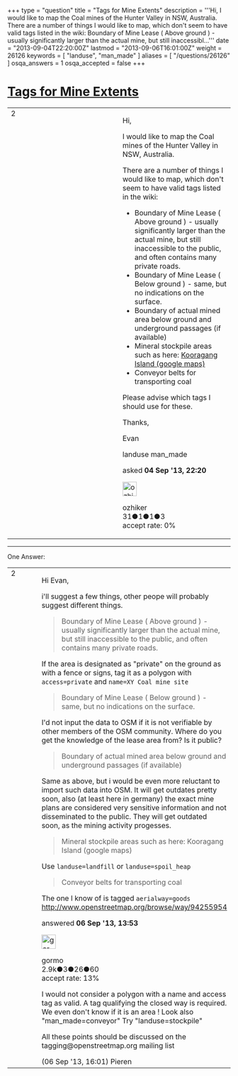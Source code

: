+++
type = "question"
title = "Tags for Mine Extents"
description = '''Hi, I would like to map the Coal mines of the Hunter Valley in NSW, Australia. There are a number of things I would like to map, which don&#x27;t seem to have valid tags listed in the wiki:  Boundary of Mine Lease ( Above ground ) - usually significantly larger than the actual mine, but still inaccessibl...'''
date = "2013-09-04T22:20:00Z"
lastmod = "2013-09-06T16:01:00Z"
weight = 26126
keywords = [ "landuse", "man_made" ]
aliases = [ "/questions/26126" ]
osqa_answers = 1
osqa_accepted = false
+++

<div class="headNormal">

# [Tags for Mine Extents](/questions/26126/tags-for-mine-extents)

</div>

<div id="main-body">

<div id="askform">

<table id="question-table" style="width:100%;">
<colgroup>
<col style="width: 50%" />
<col style="width: 50%" />
</colgroup>
<tbody>
<tr>
<td style="width: 30px; vertical-align: top"><div class="vote-buttons">
<span id="post-26126-upvote" class="ajax-command post-vote up" rel="nofollow" title="I like this post (click again to cancel)"> </span>
<div id="post-26126-score" class="post-score" title="current number of votes">
2
</div>
<span id="post-26126-downvote" class="ajax-command post-vote down" rel="nofollow" title="I dont like this post (click again to cancel)"> </span> <span id="favorite-mark" class="ajax-command favorite-mark" rel="nofollow" title="mark/unmark this question as favorite (click again to cancel)"> </span>
<div id="favorite-count" class="favorite-count">
&#10;</div>
</div></td>
<td><div id="item-right">
<div class="question-body">
<p>Hi,</p>
<p>I would like to map the Coal mines of the Hunter Valley in NSW, Australia.</p>
<p>There are a number of things I would like to map, which don't seem to have valid tags listed in the wiki:</p>
<ul>
<li>Boundary of Mine Lease ( Above ground ) - usually significantly larger than the actual mine, but still inaccessible to the public, and often contains many private roads.</li>
<li>Boundary of Mine Lease ( Below ground ) - same, but no indications on the surface.</li>
<li>Boundary of actual mined area below ground and underground passages (if available)</li>
<li>Mineral stockpile areas such as here: <a href="http://goo.gl/maps/DpSmX">Kooragang Island (google maps)</a></li>
<li>Conveyor belts for transporting coal</li>
</ul>
<p>Please advise which tags I should use for these.</p>
<p>Thanks,</p>
<p>Evan</p>
</div>
<div id="question-tags" class="tags-container tags">
<span class="post-tag tag-link-landuse" rel="tag" title="see questions tagged &#39;landuse&#39;">landuse</span> <span class="post-tag tag-link-man_made" rel="tag" title="see questions tagged &#39;man_made&#39;">man_made</span>
</div>
<div id="question-controls" class="post-controls">
&#10;</div>
<div class="post-update-info-container">
<div class="post-update-info post-update-info-user">
<p>asked <strong>04 Sep '13, 22:20</strong></p>
<img src="https://secure.gravatar.com/avatar/dd71eb6754ee216d8f526217d492e4e8?s=32&amp;d=identicon&amp;r=g" class="gravatar" width="32" height="32" alt="ozhiker&#39;s gravatar image" />
<p><span>ozhiker</span><br />
<span class="score" title="31 reputation points">31</span><span title="1 badges"><span class="badge1">●</span><span class="badgecount">1</span></span><span title="1 badges"><span class="silver">●</span><span class="badgecount">1</span></span><span title="3 badges"><span class="bronze">●</span><span class="badgecount">3</span></span><br />
<span class="accept_rate" title="Rate of the user&#39;s accepted answers">accept rate:</span> <span title="ozhiker has no accepted answers">0%</span></p>
</div>
</div>
<div id="comments-container-26126" class="comments-container">
&#10;</div>
<div id="comment-tools-26126" class="comment-tools">
&#10;</div>
<div class="clear">
&#10;</div>
<div id="comment-26126-form-container" class="comment-form-container">
&#10;</div>
<div class="clear">
&#10;</div>
</div></td>
</tr>
</tbody>
</table>

------------------------------------------------------------------------

<div class="tabBar">

<span id="sort-top"></span>

<div class="headQuestions">

One Answer:

</div>

</div>

<span id="26156"></span>

<div id="answer-container-26156" class="answer">

<table style="width:100%;">
<colgroup>
<col style="width: 50%" />
<col style="width: 50%" />
</colgroup>
<tbody>
<tr>
<td style="width: 30px; vertical-align: top"><div class="vote-buttons">
<span id="post-26156-upvote" class="ajax-command post-vote up" rel="nofollow" title="I like this post (click again to cancel)"> </span>
<div id="post-26156-score" class="post-score" title="current number of votes">
2
</div>
<span id="post-26156-downvote" class="ajax-command post-vote down" rel="nofollow" title="I dont like this post (click again to cancel)"> </span>
</div></td>
<td><div class="item-right">
<div class="answer-body">
<p>Hi Evan,</p>
<p>i'll suggest a few things, other peope will probably suggest different things.</p>
<blockquote>
<p>Boundary of Mine Lease ( Above ground ) - usually significantly larger than the actual mine, but still inaccessible to the public, and often contains many private roads.</p>
</blockquote>
<p>If the area is designated as "private" on the ground as with a fence or signs, tag it as a polygon with <code>access=private</code> and <code>name=XY Coal mine site</code></p>
<blockquote>
<p>Boundary of Mine Lease ( Below ground ) - same, but no indications on the surface.</p>
</blockquote>
<p>I'd not input the data to OSM if it is not verifiable by other members of the OSM community. Where do you get the knowledge of the lease area from? Is it public?</p>
<blockquote>
<p>Boundary of actual mined area below ground and underground passages (if available)</p>
</blockquote>
<p>Same as above, but i would be even more reluctant to import such data into OSM. It will get outdates pretty soon, also (at least here in germany) the exact mine plans are considered very sensitive information and not disseminated to the public. They will get outdated soon, as the mining activity progesses.</p>
<blockquote>
<p>Mineral stockpile areas such as here: Kooragang Island (google maps)</p>
</blockquote>
<p>Use <code>landuse=landfill</code> or <code>landuse=spoil_heap</code></p>
<blockquote>
<p>Conveyor belts for transporting coal</p>
</blockquote>
<p>The one I know of is tagged <code>aerialway=goods</code> <a href="http://www.openstreetmap.org/browse/way/94255954">http://www.openstreetmap.org/browse/way/94255954</a></p>
</div>
<div class="answer-controls post-controls">
&#10;</div>
<div class="post-update-info-container">
<div class="post-update-info post-update-info-user">
<p>answered <strong>06 Sep '13, 13:53</strong></p>
<img src="https://secure.gravatar.com/avatar/806d5a652505590a9eba797ad5bea8db?s=32&amp;d=identicon&amp;r=g" class="gravatar" width="32" height="32" alt="gormo&#39;s gravatar image" />
<p><span>gormo</span><br />
<span class="score" title="2928 reputation points"><span>2.9k</span></span><span title="3 badges"><span class="badge1">●</span><span class="badgecount">3</span></span><span title="26 badges"><span class="silver">●</span><span class="badgecount">26</span></span><span title="60 badges"><span class="bronze">●</span><span class="badgecount">60</span></span><br />
<span class="accept_rate" title="Rate of the user&#39;s accepted answers">accept rate:</span> <span title="gormo has 13 accepted answers">13%</span></p>
</div>
</div>
<div id="comments-container-26156" class="comments-container">
<span id="26162"></span>
<div id="comment-26162" class="comment">
<div id="post-26162-score" class="comment-score">
&#10;</div>
<div class="comment-text">
<p>I would not consider a polygon with a name and access tag as valid. A tag qualifying the closed way is required. We even don't know if it is an area ! Look also "man_made=conveyor" Try "landuse=stockpile"</p>
<p>All these points should be discussed on the tagging@openstreetmap.org mailing list</p>
</div>
<div id="comment-26162-info" class="comment-info">
<span class="comment-age">(06 Sep '13, 16:01)</span> <span class="comment-user userinfo">Pieren</span>
</div>
</div>
</div>
<div id="comment-tools-26156" class="comment-tools">
&#10;</div>
<div class="clear">
&#10;</div>
<div id="comment-26156-form-container" class="comment-form-container">
&#10;</div>
<div class="clear">
&#10;</div>
</div></td>
</tr>
</tbody>
</table>

</div>

<div class="paginator-container-left">

</div>

</div>

</div>

